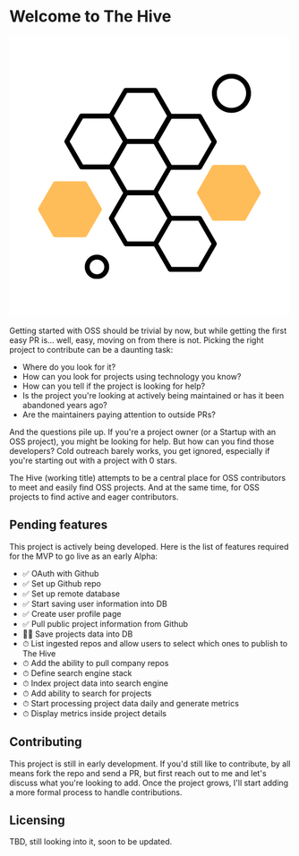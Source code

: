 # Welcome to The Hive

![The Hive](public/logo.png)

Getting started with OSS should be trivial by now, but while getting the first easy PR is... well, easy, moving on from there is not.
Picking the right project to contribute can be a daunting task:

- Where do you look for it?
- How can you look for projects using technology you know?
- How can you tell if the project is looking for help?
- Is the project you're looking at actively being maintained or has it been abandoned years ago?
- Are the maintainers paying attention to outside PRs?

And the questions pile up.
If you're a project owner (or a Startup with an OSS project), you might be looking for help. But how can you find those developers? Cold outreach barely works, you get ignored, especially if you're starting out with a project with 0 stars.

The Hive (working title) attempts to be a central place for OSS contributors to meet and easily find OSS projects.
And at the same time, for OSS projects to find active and eager contributors.

## Pending features

This project is actively being developed. Here is the list of features required for the MVP to go live as an early Alpha:

- ✅ OAuth with Github
- ✅ Set up Github repo
- ✅ Set up remote database
- ✅ Start saving user information into DB
- ✅ Create user profile page
- ✅ Pull public project information from Github
- 🧑‍💻 S‍ave projects data into DB
- ⏱ List ingested repos and allow users to select which ones to publish to The Hive
- ⏱ Add the ability to pull company repos
- ⏱ Define search engine stack
- ⏱ Index project data into search engine
- ⏱ Add ability to search for projects
- ⏱ Start processing project data daily and generate metrics
- ⏱ Display metrics inside project details

## Contributing

This project is still in early development. If you'd still like to contribute, by all means fork the repo and send a PR, but first reach out to me and let's discuss what you're looking to add.
Once the project grows, I'll start adding a more formal process to handle contributions.

## Licensing

TBD, still looking into it, soon to be updated.
